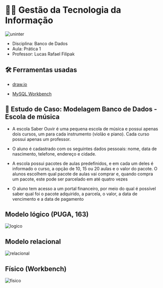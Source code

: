 
# 👩‍💻 Gestão da Tecnologia da Informação 
![uninter](https://ebdicorp.com.br/wp-content/uploads/2020/02/logo-uninter.png)


- Disciplina: Banco de Dados
- Aula: Prática 1
- Professor: Lucas Rafael Filipak

## 🛠️ Ferramentas usadas
- [draw.io](https://www.draw.io)

- [MySQL Workbench](https://dev.mysql.com/downloads/workbench/)

 ## 🎵 Estudo de Caso: Modelagem Banco de Dados - Escola de música

- A escola Saber Ouvir é uma pequena escola de música e possui apenas dois cursos, um para cada instrumento (violão e piano). Cada curso possui apenas um professor.

- O aluno é cadastrado com os seguintes dados pessoais: nome, data de nascimento, telefone, endereço e cidade. 
- A escola possui pacotes de aulas predefinidos, e em cada um deles é informado o curso, a opção de 10, 15 ou 20 aulas e o valor do pacote. O alunos escolhem qual pacote de aulas vai comprar e, quando compra um pacote, este pode ser parcelado em até quatro vezes

- O aluno tem acesso a um portal financeiro, por meio do qual é possível saber qual foi o pacote adquirido, a parcela, o valor, a data de vencimento e a data de pagamento

## Modelo lógico (PUGA, 163)

![logico](https://i.imgur.com/hYgmGVg.png)

## Modelo relacional

![relacional](https://i.imgur.com/PPXiYST.png)

## Físico (Workbench)

![fisico](https://i.imgur.com/U7ylIQv.png)
